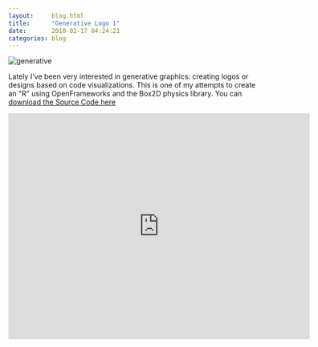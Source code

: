 ```yaml
---
layout:     blog.html
title:      "Generative Logo 1"
date:       2010-02-17 04:24:21
categories: blog
---
```


<img alt="generative" src="https://assets.runemadsen.com/blog/generative.jpg" />

Lately I've been very interested in generative graphics: creating logos or designs based on code visualizations. This is one of my attempts to create an "R" using OpenFrameworks and the Box2D physics library. You can <a  target="_blank" href="http://github.com/Ronze/Generative-Logo-1">download the Source Code here</a>

<iframe src="https://player.vimeo.com/video/9513121?title=0&amp;byline=0&amp;portrait=0&amp;color=ffd663" width="600" height="450" frameborder="0"> </iframe>
